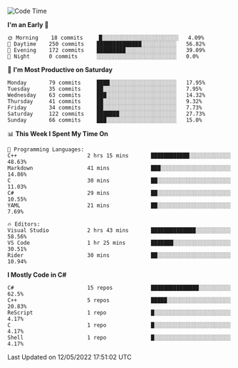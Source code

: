 <!--START_SECTION:waka-->
![Code Time](http://img.shields.io/badge/Code%20Time-781%20hrs%2059%20mins-blue)

**I'm an Early 🐤** 

```text
🌞 Morning    18 commits     █░░░░░░░░░░░░░░░░░░░░░░░░   4.09% 
🌆 Daytime    250 commits    ██████████████░░░░░░░░░░░   56.82% 
🌃 Evening    172 commits    █████████░░░░░░░░░░░░░░░░   39.09% 
🌙 Night      0 commits      ░░░░░░░░░░░░░░░░░░░░░░░░░   0.0%

```
📅 **I'm Most Productive on Saturday** 

```text
Monday       79 commits     ████░░░░░░░░░░░░░░░░░░░░░   17.95% 
Tuesday      35 commits     ██░░░░░░░░░░░░░░░░░░░░░░░   7.95% 
Wednesday    63 commits     ███░░░░░░░░░░░░░░░░░░░░░░   14.32% 
Thursday     41 commits     ██░░░░░░░░░░░░░░░░░░░░░░░   9.32% 
Friday       34 commits     ██░░░░░░░░░░░░░░░░░░░░░░░   7.73% 
Saturday     122 commits    ███████░░░░░░░░░░░░░░░░░░   27.73% 
Sunday       66 commits     ███░░░░░░░░░░░░░░░░░░░░░░   15.0%

```


📊 **This Week I Spent My Time On** 

```text
💬 Programming Languages: 
C++                      2 hrs 15 mins       ████████████░░░░░░░░░░░░░   48.63% 
Markdown                 41 mins             ███░░░░░░░░░░░░░░░░░░░░░░   14.86% 
C                        30 mins             ██░░░░░░░░░░░░░░░░░░░░░░░   11.03% 
C#                       29 mins             ██░░░░░░░░░░░░░░░░░░░░░░░   10.55% 
YAML                     21 mins             ██░░░░░░░░░░░░░░░░░░░░░░░   7.69%

🔥 Editors: 
Visual Studio            2 hrs 43 mins       ██████████████░░░░░░░░░░░   58.56% 
VS Code                  1 hr 25 mins        ███████░░░░░░░░░░░░░░░░░░   30.51% 
Rider                    30 mins             ██░░░░░░░░░░░░░░░░░░░░░░░   10.94%

```

**I Mostly Code in C#** 

```text
C#                       15 repos            ███████████████░░░░░░░░░░   62.5% 
C++                      5 repos             █████░░░░░░░░░░░░░░░░░░░░   20.83% 
ReScript                 1 repo              █░░░░░░░░░░░░░░░░░░░░░░░░   4.17% 
C                        1 repo              █░░░░░░░░░░░░░░░░░░░░░░░░   4.17% 
Shell                    1 repo              █░░░░░░░░░░░░░░░░░░░░░░░░   4.17%

```



 Last Updated on 12/05/2022 17:51:02 UTC
<!--END_SECTION:waka-->
